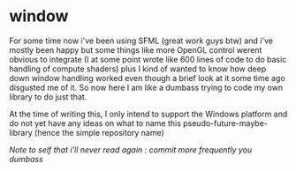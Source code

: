 # window

For some time now i've been using SFML (great work guys btw) and i've mostly been
happy but some things like more OpenGL control werent obvious to integrate (I at
some point wrote like 600 lines of code to do basic handling of compute shaders)
plus I kind of wanted to know how deep down window handling worked even though a
brief look at it some time ago disgusted me of it. So now here I am like a dumbass
trying to code my own library to do just that.

At the time of writing this, I only intend to support the Windows platform and do
not yet have any ideas on what to name this pseudo-future-maybe-library (hence the
simple repository name)

*Note to self that i'll never read again : commit more frequently you dumbass*
